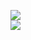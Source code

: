 [![](https://img.shields.io/badge/Made%20With-Github%20Spray-lightgrey.svg?style=for-the-badge&logo=github)](https://github.com/Annihil/github-spray#1746)  
[![](https://i.imgur.com/2DrTn0Z.gif)](https://github.com/Annihil/github-spray)